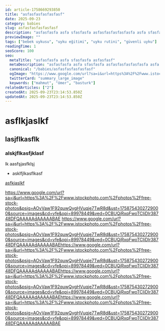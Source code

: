 ```yaml
---
id: article-1758669293850
title: "asfasfasfasfasfasf"
date: 2025-09-23
category: babies
slug: asfasfasfasfasfasf
description: "asfasfasfa asfa sfasfasfa asfasfasfasfasfasfa asfa sfasfasfa asfasfasfasfasfasfa asfa sfasfasfa asfasfasfasfasfasfa asfa sfasfasfa asfasfasf"
previewImage: ""
tags: ["bebek uykusu", "uyku eğitimi", "uyku rutini", "güvenli uyku"]
readingTime: 1
seoScore: 100
seo:
  metaTitle: "asfasfasfa asfa sfasfasfa asfasfasf"
  metaDescription: "asfasfasfa asfa sfasfasfa asfasfasfasfasfasfa asfa sfasfasfa asfasfasfasfasfasfa asfa sfasfasfa asfasfasfaslkfjlaksfjlksaflkasjklasfjkl"
  canonical: "/babies/asfasfasfasfasfasf"
  ogImage: "https://www.google.com/url?sa=i&url=https%3A%2F%2Fwww.istockphoto.com%2Fphotos%2Ffree-stock-photos&psig=AOvVaw1F92quwQygHVuqje7TwR8d&ust=1758754302729000&source=images&cd=vfe&opi=89978449&ved=0CBUQjRxqFwoTCIiDlr38748DFQAAAAAdAAAAABAE"
  twitterCard: "summary_large_image"
  keywords: ["mahmut", "ömer", "basturk"]
relatedArticles: ["2"]
createdAt: 2025-09-23T23:14:53.850Z
updatedAt: 2025-09-23T23:14:53.850Z
---
```


# asflkjaslkf

## lasjflkasflk

### alskjflkasfjklasf
lk
aasfşjasfklşj

- asklfjlkasflkasf

[asfkjaslkf](https://www.google.com/url?sa=i&url=https%3A%2F%2Fwww.istockphoto.com%2Fphotos%2Ffree-stock-photos&psig=AOvVaw1F92quwQygHVuqje7TwR8d&ust=1758754302729000&source=images&cd=vfe&opi=89978449&ved=0CBUQjRxqFwoTCIiDlr38748DFQAAAAAdAAAAABAE)

https://www.google.com/url?sa=i&url=https%3A%2F%2Fwww.istockphoto.com%2Fphotos%2Ffree-stock-photos&psig=AOvVaw1F92quwQygHVuqje7TwR8d&ust=1758754302729000&source=images&cd=vfe&opi=89978449&ved=0CBUQjRxqFwoTCIiDlr38748DFQAAAAAdAAAAABAE
https://www.google.com/url?sa=i&url=https%3A%2F%2Fwww.istockphoto.com%2Fphotos%2Ffree-stock-photos&psig=AOvVaw1F92quwQygHVuqje7TwR8d&ust=1758754302729000&source=images&cd=vfe&opi=89978449&ved=0CBUQjRxqFwoTCIiDlr38748DFQAAAAAdAAAAABAEhttps://www.google.com/url?sa=i&url=https%3A%2F%2Fwww.istockphoto.com%2Fphotos%2Ffree-stock-photos&psig=AOvVaw1F92quwQygHVuqje7TwR8d&ust=1758754302729000&source=images&cd=vfe&opi=89978449&ved=0CBUQjRxqFwoTCIiDlr38748DFQAAAAAdAAAAABAEhttps://www.google.com/url?sa=i&url=https%3A%2F%2Fwww.istockphoto.com%2Fphotos%2Ffree-stock-photos&psig=AOvVaw1F92quwQygHVuqje7TwR8d&ust=1758754302729000&source=images&cd=vfe&opi=89978449&ved=0CBUQjRxqFwoTCIiDlr38748DFQAAAAAdAAAAABAEhttps://www.google.com/url?sa=i&url=https%3A%2F%2Fwww.istockphoto.com%2Fphotos%2Ffree-stock-photos&psig=AOvVaw1F92quwQygHVuqje7TwR8d&ust=1758754302729000&source=images&cd=vfe&opi=89978449&ved=0CBUQjRxqFwoTCIiDlr38748DFQAAAAAdAAAAABAE